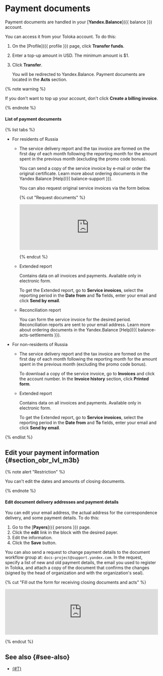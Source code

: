 # Payment documents

Payment documents are handled in your [**Yandex.Balance**]({{ balance }}) account.

You can access it from your Toloka account. To do this:

1. On the [Profile]({{ profile }}) page, click **Transfer funds**.

1. Enter a top-up amount in USD. The minimum amount is $1.

1. Click **Transfer**.

    You will be redirected to Yandex.Balance. Payment documents are located in the **Acts** section.

{% note warning %}

If you don't want to top up your account, don't click **Create a billing invoice**.

{% endnote %}

#### List of payment documents

{% list tabs %}

- For residents of Russia

  - The service delivery report and the tax invoice are formed on the first day of each month following the reporting month for the amount spent in the previous month (excluding the promo code bonus).

      You can send a copy of the service invoice by e-mail or order the original certificate. Learn more about ordering documents in the Yandex Balance [Help]({{ balance-support }}).

      You can also request original service invoices via the form below.

      {% cut "Request documents" %}

      <iframe width="100%" frameborder="0" src="https://forms.yandex.com/surveys/10015610/?lang=en&iframe=1&service=toloka-ai"></iframe>

      {% endcut %}

  - Extended report

      Contains data on all invoices and payments. Available only in electronic form.

      To get the Extended report, go to **Service invoices**, select the reporting period in the **Date from** and **To** fields, enter your email and click **Send by email**.

  - Reconciliation report

      You can form the service invoice for the desired period. Reconciliation reports are sent to your email address. Learn more about ordering documents in the Yandex.Balance [Help]({{ balance-acts-settlements }}).

- For non-residents of Russia

  - The service delivery report and the tax invoice are formed on the first day of each month following the reporting month for the amount spent in the previous month (excluding the promo code bonus).

      To download a copy of the service invoice, go to **Invoices** and click the account number. In the **Invoice history** section, click **Printed form**.

  - Extended report

      Contains data on all invoices and payments. Available only in electronic form.

      To get the Extended report, go to **Service invoices**, select the reporting period in the **Date from** and **To** fields, enter your email and click **Send by email**.

{% endlist %}

## Edit your payment information {#section_obr_lvl_m3b}

{% note alert "Restriction" %}

You can't edit the dates and amounts of closing documents.

{% endnote %}

#### Edit document delivery addresses and payment details

You can edit your email address, the actual address for the correspondence delivery, and some payment details. To do this:

1. Go to the [**Payers**]({{ persons }}) page.
1. Click the **edit** link in the block with the desired payer.
1. Edit the information.
1. Click the **Save** button.

You can also send a request to change payment details to the document workflow group at: `docs-project@support.yandex.com`. In the request, specify a list of new and old payment details, the email you used to register in Toloka, and attach a copy of the document that confirms the changes (signed by the head of organization and with the organization's seal).

{% cut "Fill out the form for receiving closing documents and acts" %}

<iframe width="100%" frameborder="0" src="https://forms.yandex.com/surveys/10015610/?lang=en&iframe=1&service=toloka-ai"></iframe>

{% endcut %}

## See also {#see-also}

- [{#T}](refill.md)